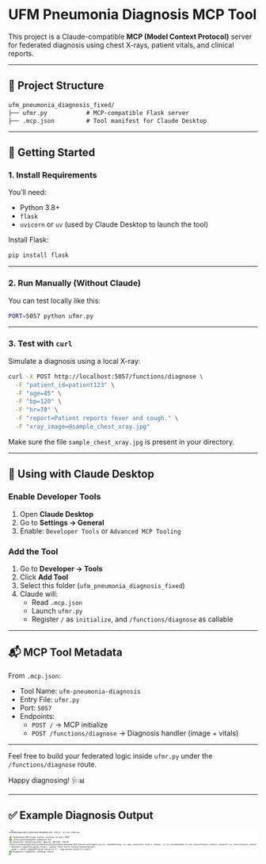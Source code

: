 # UFM Pneumonia Diagnosis MCP Tool

This project is a Claude-compatible **MCP (Model Context Protocol)** server for federated diagnosis using chest X-rays, patient vitals, and clinical reports.

---

## 📁 Project Structure

```
ufm_pneumonia_diagnosis_fixed/
├── ufmr.py           # MCP-compatible Flask server
├── .mcp.json         # Tool manifest for Claude Desktop
```

---

## 🚀 Getting Started

### 1. Install Requirements

You’ll need:
- Python 3.8+
- `flask`
- `uvicorn` or `uv` (used by Claude Desktop to launch the tool)

Install Flask:
```bash
pip install flask
```

---

### 2. Run Manually (Without Claude)

You can test locally like this:

```bash
PORT=5057 python ufmr.py
```

---

### 3. Test with `curl`

Simulate a diagnosis using a local X-ray:

```bash
curl -X POST http://localhost:5057/functions/diagnose \
  -F "patient_id=patient123" \
  -F "age=45" \
  -F "bp=120" \
  -F "hr=78" \
  -F "report=Patient reports fever and cough." \
  -F "xray_image=@sample_chest_xray.jpg"
```

Make sure the file `sample_chest_xray.jpg` is present in your directory.

---

## 🧪 Using with Claude Desktop

### Enable Developer Tools

1. Open **Claude Desktop**
2. Go to **Settings → General**
3. Enable: `Developer Tools` or `Advanced MCP Tooling`

### Add the Tool

1. Go to **Developer → Tools**
2. Click **Add Tool**
3. Select this folder (`ufm_pneumonia_diagnosis_fixed`)
4. Claude will:
   - Read `.mcp.json`
   - Launch `ufmr.py`
   - Register `/` as `initialize`, and `/functions/diagnose` as callable

---

## 📬 MCP Tool Metadata

From `.mcp.json`:
- Tool Name: `ufm-pneumonia-diagnosis`
- Entry File: `ufmr.py`
- Port: `5057`
- Endpoints:
  - `POST /` → MCP initialize
  - `POST /functions/diagnose` → Diagnosis handler (image + vitals)

---

Feel free to build your federated logic inside `ufmr.py` under the `/functions/diagnose` route.

Happy diagnosing! 🩺📊


---

## ✅ Example Diagnosis Output

![Terminal Diagnosis Output](./readme.png)
